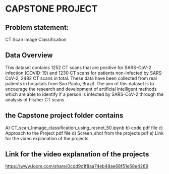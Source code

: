 # CAPSTONE PROJECT
## Problem statement:
CT Scan Image Classification
## Data Overview
This dataset contains 1252 CT scans that are positive for SARS-CoV-2 infection (COVID-19) and 1230 CT scans for patients non-infected by SARS-CoV-2, 2482 CT scans in total. These data have been collected from real patients in hospitals from Sao Paulo, Brazil. The aim of this dataset is to encourage the research and development of artificial intelligent methods which are able to identify if a person is infected by SARS-CoV-2 through the analysis of his/her CT scans

## the Capstone project folder contains
A) CT_scan_Inmage_classification_using_resnet_50.ipynb
b) code pdf file
c) Approach to the Project pdf file
d) Screen_shot from the projects pdf
e) Link for the video explanation of the projects.


## Link for the video explanation of the projects

https://www.loom.com/share/0cdd9c1f8aa74eb48ae68f51e58e4269
